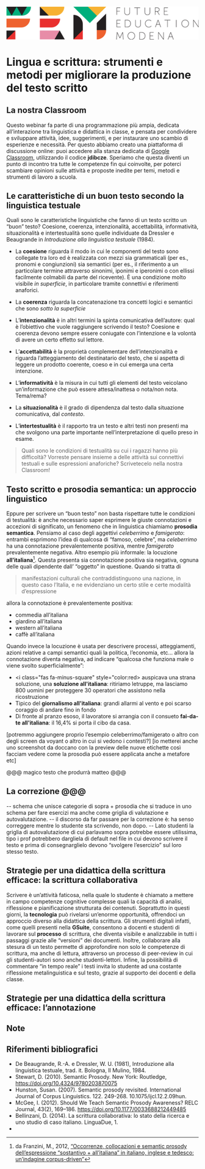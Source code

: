 <script src="https://cdnjs.cloudflare.com/ajax/libs/font-awesome/5.13.0/js/all.min.js" integrity="sha256-KzZiKy0DWYsnwMF+X1DvQngQ2/FxF7MF3Ff72XcpuPs=" crossorigin="anonymous"></script>

<a href="https://fem.digital" rel="FEM Future Education Modena" target="_blank">![](FEM_Logo.png)</a>

# Lingua e scrittura: strumenti e metodi per migliorare la produzione del testo scritto

## La nostra Classroom
Questo webinar fa parte di una programmazione più ampia, dedicata all’interazione tra linguistica e didattica in classe, e pensata per condividere e sviluppare attività, idee, suggerimenti, e per instaurare uno scambio di esperienze e necessità. Per questo abbiamo creato una piattaforma di discussione online: puoi accedere alla stanza dedicata di <a href="classroom.google.com/u/0/" target="_blank">Google Classroom</a>, utilizzando il codice **jdibcze**.
Speriamo che questa diventi un punto di incontro tra tutte le competenze fin qui coinvolte, per poterci scambiare opinioni sulle attività e proposte inedite per temi, metodi e strumenti di lavoro a scuola. 

## Le caratteristiche di un buon testo secondo la linguistica testuale
Quali sono le caratteristiche linguistiche che fanno di un testo scritto un “buon” testo? Coesione, coerenza, intenzionalità, accettabilità, informatività, situazionalità e intertestualità sono quelle individuate da Dressler e Beaugrande in *Introduzione alla linguistica testuale* (1984). 

* La **coesione** riguarda il modo in cui le componenti del testo sono collegate tra loro ed è realizzata con mezzi sia grammaticali (per es., pronomi e congiunzioni) sia semantici (per es., il riferimento a un particolare termine attraverso sinonimi, iponimi e iperonimi o con ellissi facilmente colmabili da parte del ricevente). È una condizione molto visibile *in superficie*, in particolare tramite connettivi e riferimenti anaforici. 

* La **coerenza** riguarda la concatenazione tra concetti logici e semantici che sono *sotto la superficie*
* L’**intenzionalità** è in altri termini la spinta comunicativa dell’autore: qual è l’obiettivo che vuole raggiungere scrivendo il testo? Coesione e coerenza devono sempre essere coniugate con l’intenzione e la volontà di avere un certo effetto sul lettore. 
* L’**accettabilità** è la proprietà complementare dell’intenzionalità e riguarda l’atteggiamento del destinatario del testo, che si aspetta di leggere un prodotto coerente, coeso e in cui emerga una certa intenzione. 
* L’**informatività** è la misura in cui tutti gli elementi del testo veicolano un’informazione che può essere attesa/inattesa o nota/non nota. Tema/rema?
* La **situazionalità** è il grado di dipendenza dal testo dalla situazione comunicativa, dal *contesto*. 
* L’**intertestualità** è il rapporto tra un testo e altri testi non presenti ma che svolgono una parte importante nell’interpretazione di quello preso in esame. 

> Quali sono le condizioni di testualità su cui i ragazzi hanno più difficoltà? Vorreste pensare insieme a delle attività sui connettivi testuali e sulle espressioni anaforiche? Scrivetecelo nella nostra Classroom!

## Testo scritto e prosodia semantica: un approccio linguistico

Eppure per scrivere un “buon testo” non basta rispettare tutte le condizioni di testualità: è anche necessario saper esprimere le giuste connotazioni e accezioni di significato, un fenomeno che in linguistica chiamiamo **prosodia semantica**. Pensiamo al caso degli aggettivi *celeberrimo* e *famigerato*: entrambi esprimono l’idea di qualcosa di “famoso, celebre”, ma *celeberrimo* ha una connotazione prevalentemente positiva, mentre *famigerato* prevalentemente negativa.
Altro esempio più informale: la locuzione **all’italiana**[^1]. Questa presenta sia connotazione positiva sia negativa, ognuna delle quali dipendente dall’ “oggetto” in questione. Quando si tratta di 

>  manifestazioni culturali che contraddistinguono una nazione, in questo caso l’Italia, e ne evidenziano un certo stile e certe modalità d’espressione

allora la connotazione è prevalentemente positiva:

- <i class="fas fa-plus-square" style="color:green"></i> commedia all’italiana
- <i class="fas fa-plus-square" style="color:green"></i> giardino all’italiana
- <i class="fas fa-plus-square" style="color:green"></i> western all’italiana
- <i class="fas fa-plus-square" style="color:green"></i> caffè all’italiana

Quando invece la locuzione è usata per descrivere processi, atteggiamenti, azioni relative a campi semantici quali la politica, l’economia, etc… allora la connotazione diventa negativa, ad indicare “qualcosa che funziona male o viene svolto superficialmente”:

- <i class="fas fa-minus-square" style="color:red></i> auspicava una strana soluzione, una **soluzione all'italiana**: ritiriamo letruppe, ma lasciamo 800 uomini per proteggere 30 operatori che assistono nella ricostruzione
- <i class="fas fa-minus-square" style="color:red"></i> Tipico del **giornalismo all'italiana**: grandi allarmi al vento e poi scarso coraggio di andare fino in fondo
- <i class="fas fa-minus-square" style="color:red"></i> Di fronte al pranzo esoso, il lavoratore si arrangia con il consueto **fai-da-te all'italiana**: il 16,4% si porta il cibo da casa.


[potremmo aggiungere proprio l’esempio celeberrimo/famigerato o altro con degli screen da voyant o altro in cui si vedono i contesti?]
[io metterei anche uno screenshot da doccano con la preview delle nuove etichette così facciam vedere come la prosodia può essere applicata anche a metafore etc]

@@@ magico testo che produrrà matteo @@@

## La correzione @@@
-- schema che unisce categorie di sopra + prosodia che si traduce in uno schema per fare esercizi ma anche come griglia di valutazione e autovalutazione.
-- il discorso da far passare per la correzione è: ha senso correggere mentre lo studente sta scrivendo, non dopo. 
-- Lato studenti la griglia di autovalutazione di cui parlavamo sopra potrebbe essere utilissima, tipo i prof potrebbero dargliela di default nel file in cui devono scrivere il testo e prima di consegnarglielo devono “svolgere l’esercizio” sul loro stesso testo.

## Strategie per una didattica della scrittura efficace: la scrittura collaborativa
Scrivere è un’attività faticosa, nella quale lo studente è chiamato a mettere in campo competenze cognitive complesse quali la capacità di analisi, riflessione e pianificazione strutturata dei contenuti. 
Soprattutto in questi giorni, la **tecnologia** può rivelarsi un’enorme opportunità, offrendoci un approccio diverso alla didattica della scrittura. Gli strumenti digitali infatti, come quelli presenti nella **GSuite**, consentono a docenti e studenti di lavorare sul **processo** di scrittura, che diventa visibile e analizzabile in tutti i passaggi grazie alle “versioni” dei documenti. Inoltre, collaborare alla stesura di un testo permette di approfondire non solo le competenze di scrittura, ma anche di lettura, attraverso un processo di peer-review in cui gli studenti-autori sono anche studenti-lettori. Infine, la possibilità di commentare “in tempo reale” i testi invita lo studente ad una costante riflessione metalinguistica e sul testo, grazie al supporto dei docenti e della classe.

## Strategie per una didattica della scrittura efficace: l’annotazione

## Note
[^1]: da Franzini, M., 2012, [“Occorrenze, collocazioni e semantic prosody dell’espressione “sostantivo + all’italiana” in italiano, inglese e tedesco: un’indagine corpus-driven”](https://www.academia.edu/3735690/Occorrenze_collocazioni_e_semantic_prosody_dell_espressione_sostantivo_all_italiana_in_italiano_inglese_e_tedesco_un_indagine_corpus-driven)

## Riferimenti bibliografici

* De Beaugrande, R.-A. e Dressler, W. U. (1981), Introduzione alla linguistica testuale, trad. it. Bologna, Il Mulino, 1984.
* Stewart, D. (2010). Semantic Prosody. New York: Routledge, https://doi.org/10.4324/9780203870075
* Hunston, Susan. (2007). Semantic prosody revisited. International Journal of Corpus Linguistics. 122. 249-268. 10.1075/ijcl.12.2.09hun. 
*   McGee, I. (2012). Should We Teach Semantic Prosody Awareness? RELC Journal, 43(2), 169–186. https://doi.org/10.1177/0033688212449485
*  Bellinzani, D. (2014). La scrittura collaborativa: lo stato della ricerca e uno studio di caso italiano. LinguaDue, 1. 
* 















 
